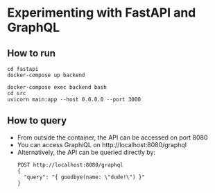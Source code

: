 # Experimenting with FastAPI and GraphQL

## How to run

```shell
cd fastapi
docker-compose up backend
```

```shell
docker-compose exec backend bash
cd src
uvicorn main:app --host 0.0.0.0 --port 3000
```


## How to query

- From outside the container, the API can be accessed on port 8080
- You can access GraphiQL on http://localhost:8080/graphql
- Alternatively, the API can be queried directly by:
  ```
  POST http://localhost:8080/graphql
  {
    "query": "{ goodbye(name: \"dude!\") }"
  }
  ```
